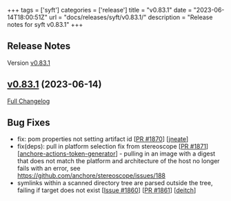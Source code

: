 +++
tags = ['syft']
categories = ['release']
title = "v0.83.1"
date = "2023-06-14T18:00:51Z"
url = "docs/releases/syft/v0.83.1/"
description = "Release notes for syft v0.83.1"
+++

## Release Notes

Version [v0.83.1](https://github.com/anchore/syft/releases/tag/v0.83.1)

## [v0.83.1](https://github.com/anchore/syft/tree/v0.83.1) (2023-06-14)

[Full Changelog](https://github.com/anchore/syft/compare/v0.83.0...v0.83.1)

## Bug Fixes

- fix: pom properties not setting artifact id [[PR #1870](https://github.com/anchore/syft/pull/1870)] [[jneate](https://github.com/jneate)]
- fix(deps): pull in platform selection fix from stereoscope [[PR #1871](https://github.com/anchore/syft/pull/1871)] [[anchore-actions-token-generator](https://github.com/anchore-actions-token-generator)] - pulling in an image with a digest that does not match the platform and architecture of the host no longer fails with an error, see https://github.com/anchore/stereoscope/issues/188
- symlinks within a scanned directory tree are parsed outside the tree, failing if target does not exist [[Issue #1860](https://github.com/anchore/syft/issues/1860)] [[PR #1861](https://github.com/anchore/syft/pull/1861)] [[deitch](https://github.com/deitch)]
